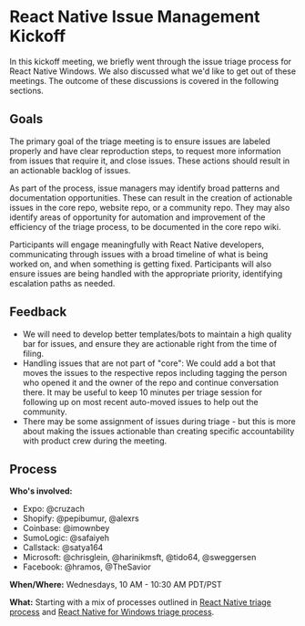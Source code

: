 # React Native Issue Management Kickoff

In this kickoff meeting, we briefly went through the issue triage process for React Native Windows. We also discussed what we'd like to get out of these meetings. The outcome of these discussions is covered in the following sections.

## Goals

The primary goal of the triage meeting is to ensure issues are labeled properly and have clear reproduction steps, to request more information from issues that require it, and close issues. These actions should result in an actionable backlog of issues.

As part of the process, issue managers may identify broad patterns and documentation opportunities. These can result in the creation of actionable issues in the core repo, website repo, or a community repo. They may also identify areas of opportunity for automation and improvement of the efficiency of the triage process, to be documented in the core repo wiki.

Participants will engage meaningfully with React Native developers, communicating through issues with a broad timeline of what is being worked on, and when something is getting fixed. Participants will also ensure issues are being handled with the appropriate priority, identifying escalation paths as needed.

## Feedback

- We will need to develop better templates/bots to maintain a high quality bar for issues, and ensure they are actionable right from the time of filing.
- Handling issues that are not part of "core": We could add a bot that moves the issues to the respective repos including tagging the person who opened it and the owner of the repo and continue conversation there. It may be useful to keep 10 minutes per triage session for following up on most recent auto-moved issues to help out the community.
- There may be some assignment of issues during triage - but this is more about making the issues actionable than creating specific accountability with product crew during the meeting.

## Process

**Who's involved:**
- Expo: @cruzach
- Shopify: @pepibumur, @alexrs
- Coinbase: @imownbey
- SumoLogic: @safaiyeh
- Callstack: @satya164
- Microsoft: @chrisglein, @harinikmsft, @tido64, @sweggersen
- Facebook: @hramos, @TheSavior

**When/Where:** Wednesdays, 10 AM - 10:30 AM PDT/PST

**What:** Starting with a mix of processes outlined in [React Native triage process](https://github.com/facebook/react-native/wiki/Issues#triaging-issues) and [React Native for Windows triage process](https://github.com/microsoft/react-native-windows/wiki/Triage-Process).
